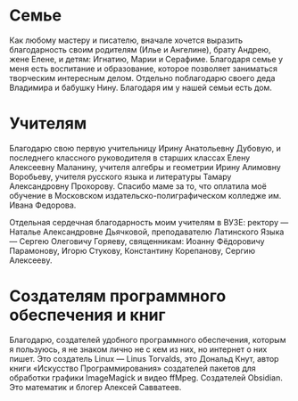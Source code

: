 # Семье
Как любому мастеру и писателю, вначале хочется выразить благодарность своим родителям (Илье и Ангелине), брату Андрею, жене Елене, и детям: Игнатию, Марии и Серафиме. Благодаря семье у меня есть воспитание и образование, которое позволяет заниматься творческим интересным делом. Отдельно поблагодарю своего деда Владимира и бабушку Нину. Благодаря им у нашей семьи есть дом.

# Учителям
Благодарю свою первую учительницу Ирину Анатольевну Дубовую, и последнего классного руководителя в старших классах Елену Алексеевну Маланину, учителя алгебры и геометрии Ирину Алимовну Воробьеву, учителя русского языка и литературы Тамару Александровну Прохорову. Спасибо маме за то, что оплатила моё обучение в Московском издательско-полиграфическом колледже им. Ивана Федорова. 

Отдельная сердечная благодарность моим учителям в ВУЗЕ: ректору — Наталье Александровне Дьячковой, преподавателю Латинского Языка — Сергею Олеговичу Горяеву, священникам: Иоанну Фёдоровичу Парамонову, Игорю Стукову, Константину Корепанову, Сергию Алексееву.

# Создателям программного обеспечения и книг
Благодарю, создателей удобного программного обеспечения, которым я пользуюсь, я не знаком лично не с кем из них, но интернет о них пишет. Это создатель Linux — Linus Torvalds, это Дональд Кнут, автор книги «Искусство Программирования» создателей пакетов для обработки графики ImageMagick и видео ffMpeg. Создателей Obsidian. Это математик и блогер Алексей Савватеев.